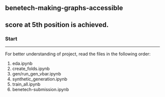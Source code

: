## benetech-making-graphs-accessible
## score at 5th position is achieved.


### Start 
-----
For better understanding of project, read the files in the following order:
1. eda.ipynb 
2. create_folds.ipynb
3. gen/run_gen_vbar.ipynb
4. synthetic_generation.ipynb
5. train_all.ipynb
6. benetech-submission.ipynb

